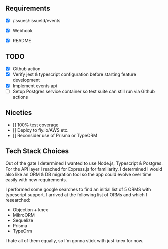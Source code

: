 ## Requirements
- [x] /issues/:issueId/events
- [x] Webhook
- [x] README


## TODO
- [x] Github action
- [x] Verify jest & typescript configuration before starting feature development
- [x] Implement events api
- [ ] Setup Postgres service container so test suite can still run via Github actions

## Niceties
- [] 100% test coverage
- [] Deploy to fly.io/AWS etc.
- [] Reconsider use of Prisma or TypeORM

## Tech Stack Choices

Out of the gate I determined I wanted to use Node.js, Typescript & Postgres.
For the API layer I reached for Express.js for familiarity.
I determined I would also like an ORM & DB migration tool so the app could evolve over time easily with new requirements.

I performed some google searches to find an initial list of 5 ORMS with typescript support. I arrived at the following list of ORMs and which I researched:
- Objection + knex
- MikroORM
- Sequelize
- Prisma
- TypeOrm

I hate all of them equally, so I'm gonna stick with just knex for now.

